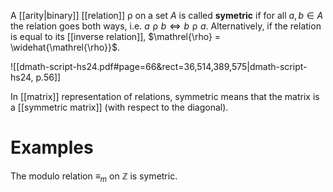 

A [[arity|binary]] [[relation]] $\mathrel{\rho}$ on a set $A$ is called **symetric** if for all $a, b \in A$ the relation goes both ways, i.e. $a \mathrel{\rho} b \iff b \mathrel{\rho} a$. Alternatively, if the relation is equal to its [[inverse relation]], $\mathrel{\rho} = \widehat{\mathrel{\rho}}$.

![[dmath-script-hs24.pdf#page=66&rect=36,514,389,575|dmath-script-hs24, p.56]]

In [[matrix]] representation of relations, symmetric means that the matrix is a [[symmetric matrix]] (with respect to the diagonal).


# Examples

The modulo relation $\equiv_{m}$ on $\mathbb{Z}$ is symetric.

